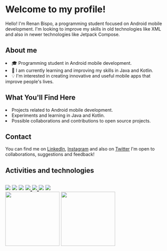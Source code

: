 <div>
    <h1>Welcome to my profile!</h1>
    <p>Hello! I'm Renan Bispo, a programming student focused on Android mobile development.
      I'm looking to improve my skills in old technologies like XML and also in newer technologies like Jetpack Compose.</p>
<h2>About me</h2>
    <li>🎓 Programming student in Android mobile development.
    <li>🌱 I am currently learning and improving my skills in Java and Kotlin.
    <li>💡 I'm interested in creating innovative and useful mobile apps that improve people's lives.
<h2>What You'll Find Here</h2>
    <li>Projects related to Android mobile development.
    <li>Experiments and learning in Java and Kotlin.
    <li>Possible collaborations and contributions to open source projects.
<h2>Contact</h2>
    <p>You can find me on <a href="https://www.linkedin.com/in/renan-de-jesus-bispo-78a576243/">LinkedIn<a/>, <a href="https://www.instagram.com/nanbispo_/">Instagram<a/> and also on <a href="https://twitter.com/RenanBispo07">Twitter<a/> I'm open to collaborations, suggestions and feedback!</p>
<h2>Activities and technologies<h2/>
    <a href="https://kotlinlang.org/" target="_blank"><img loading="lazy" src="https://img.shields.io/badge/Kotlin-8b008b?style=for-the-badge&logo=Kotlin&logoColor=white" target="_blank"></a>
    <a href="https://docs.oracle.com/en/java/javase/17/docs/api/index.html" target="_blank"><img loading="lazy" src="https://img.shields.io/badge/Java-cc5700?style=for-the-badge&logo=Oracle&logoColor=white" target="_blank"></a>
    <a href="https://docs.gradle.org/current/userguide/userguide.html" target="_blank"><img loading="lazy" src="https://img.shields.io/badge/Gradle-5d8aa8?style=for-the-badge&logo=gradle&logoColor=white" target="_blank"></a>
    <a href="https://developer.android.com/?hl=pt-br" target="_blank"><img loading="lazy" src="https://img.shields.io/badge/Android-00cc39?style=for-the-badge&logo=Android&logoColor=white" target="_blank"</a>
    <a href="https://developer.android.com/jetpack/compose" target="_blank"><img loading="lazy" src="https://img.shields.io/badge/Compose-1fa700?style=for-the-badge&logo=Jetpack Compose&logoColor=white" target="_blank"</a>
    <a href="https://developer.android.com/develop/ui/views/layout/declaring-layout?hl=pt-br" target="_blank"><img loading="lazy" src="https://img.shields.io/badge/Views-475fff?style=for-the-badge&logo=Android&logoColor=white" target="_blank"></a>
    <a href="https://git-scm.com/doc" target="_blank"><img loading="lazy" src="https://img.shields.io/badge/git-FFA500?style=for-the-badge&logo=git&logoColor=white" target="_blank"></a>
<div>
    <img loading="lazy" height="170em" src="https://github-readme-stats.vercel.app/api/top-langs/?username=Nanbispo&layout=compact&langs_count=7&theme=dracula&include_all_commits=true&count_private=true"/>
    <img loading="lazy" height="170em" src = "https://github-readme-stats.vercel.app/api?username=Nanbispo&show_icons=true&theme=dracula"/>
    </div>
 
